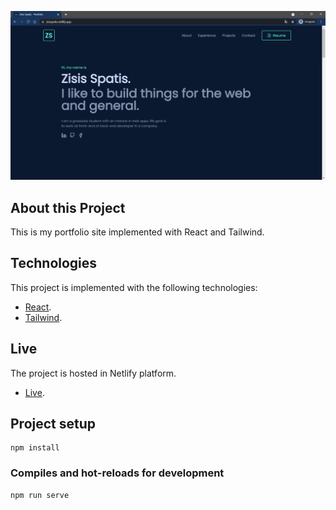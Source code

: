 ![alt text](https://github.com/zisispa/portfoliozisis/blob/master/portfolioimage.PNG?raw=true)

## About this Project

This is my portfolio site implemented with React and Tailwind.

## Technologies

This project is implemented with the following technologies:

- [React](https://reactjs.org/).
- [Tailwind](https://tailwindcss.com/).

## Live

The project is hosted in Netlify platform.

- [Live](https://zisispatis.netlify.app).

## Project setup

```
npm install
```

### Compiles and hot-reloads for development

```
npm run serve
```
